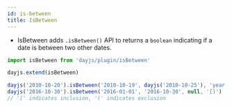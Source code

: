 ```yaml
---
id: is-between
title: IsBetween
---
```


- IsBetween adds `.isBetween()` API to returns a `boolean` indicating if a date is between two other dates.

```javascript
import isBetween from 'dayjs/plugin/isBetween'

dayjs.extend(isBetween)

dayjs('2010-10-20').isBetween('2010-10-19', dayjs('2010-10-25'), 'year')
dayjs('2016-10-30').isBetween('2016-01-01', '2016-10-30', null, '[)')
// '[' indicates inclusion, '(' indicates exclusion
```
